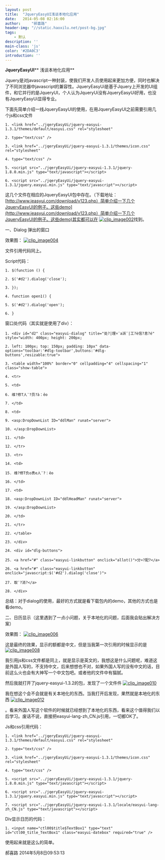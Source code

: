 ```yaml
---
layout: post
title:  "JqueryEasyUI浅谈本地化应用"
date:   2014-05-08 02:16:00
author:     "郝喜路"
header-img: "//static.haoxilu.net/post-bg.jpg"
tags:
    - 默认
description: ''
main-class: 'js'
color: '#2DA0C3'
introduction: ''
---
```

 **JqueryEasyUI**** 浅谈本地化应用**

Jquery是对javascript一种封装，使我们开发人员使用起来更加方便，同时也解决了不同浏览器中javascript的兼容性。JqueryEasyUi是基于Jquery上开发的UI组件，和它并行的是JqueryUI，个人认为JqueryUi没有JqueryEasyUi好用，也没有JqueryEasyUi显得专业。

下面先简单介绍一线JqueryEasyUI的使用，在用JqueryEasyUI之前需要引用几个js和css文件

    1. <link href="../jqeryEasyUi/jquery-easyui-1.3.1/themes/default/easyui.css" rel="stylesheet"

    2. type="text/css" />

    3. <link href="../jqeryEasyUi/jquery-easyui-1.3.1/themes/icon.css" rel="stylesheet"

    4. type="text/css" />

    5. <script src="../jqeryEasyUi/jquery-easyui-1.3.1/jquery-1.8.0.min.js" type="text/javascript"></script>

    6. <script src="../jqeryEasyUi/jquery-easyui-1.3.1/jquery.easyui.min.js" type="text/javascript"></script>

这几个文件在相应的JqueryEasyUI包中存在。（下载地址： [http://www.jeasyui.com/download/v123.php）简单介绍一下几个JqueryEasyUI的例子。这些demo](http://www.jeasyui.com/download/v123.php）简单介绍一下几个JqueryEasyUI的例子。这些demo)其实都可以在 [![clip_image002](http://images.cnitblog.com/blog/578906/201405/081015199791065.jpg "clip\_image002")](http://images.cnitblog.com/blog/578906/201405/081015186352321.jpg)找到。

一、Dialog 弹出的窗口

效果图： [![clip_image004](http://images.cnitblog.com/blog/578906/201405/081015219484165.jpg "clip\_image004")](http://images.cnitblog.com/blog/578906/201405/081015215884823.jpg)

文件引用代码同上。

Script代码：

    1. $(function () {

    2. $('#d2').dialog('close');

    3. });

    4. function open1() {

    5. $('#d2').dialog('open');

    6. }

窗口处代码（其实就是使用了div）：

    1. <div id="d2" class="easyui-dialog" title="处?|理¤¨a派¨|工?è信?息?é" style="width: 400px; height: 200px;

    2. left: 100px; top: 150px; padding: 10px" data-options="toolbar:'#dlg-toolbar',buttons:'#dlg-buttons',resizable:true">

    3. <table width="100%" border="0" cellpadding="4" cellspacing="1" class="show-table">

    4. <tr>

    5. <td>

    6. 维?修T人¨?员?à：êo

    7. </td>

    8. <td>

    9. <asp:DropDownList ID="ddlMan" runat="server">

    10. </asp:DropDownList>

    11. </td>

    12. </tr>

    13. <tr>

    14. <td>

    15. 维?修T负o责e人¨?：êo

    16. </td>

    17. <td>

    18. <asp:DropDownList ID="ddlHeadMan" runat="server">

    19. </asp:DropDownList>

    20. </td>

    21. </tr>

    22. </table>

    23. </div>

    24. <div id="dlg-buttons">

    25. <a href="#" class="easyui-linkbutton" onclick="allot()">分¤?配?</a>

    26. <a href="#" class="easyui-linkbutton" onclick="javascript:$('#d2').dialog('close')">

    27. 取¨?消?</a>

    28. </div>

总结：对于dialog的使用，最好的方式就是看下载包内的demo，其他的方式也是看demo。

二、日历显示（这里遇到了一点小问题，关于本地化的问题，后面我会贴出解决方案）

效果图： [![clip_image006](http://images.cnitblog.com/blog/578906/201405/081015238703253.jpg "clip\_image006")](http://images.cnitblog.com/blog/578906/201405/081015223386452.jpg)

这是最终的效果，显示的额都是中文，但是当我第一次引用的时候显示的是 [![clip_image008](http://images.cnitblog.com/blog/578906/201405/081015250263939.jpg "clip\_image008")](http://images.cnitblog.com/blog/578906/201405/081015241515039.jpg)

我引用js和css文件都是同上，就是显示是英文的，我想这是什么问题呢，难道这是外国人写的，不支持中文，后来想想也不对，如果外国人写的没有中文的话，目前这么火也会有大神写一个中文包吧。或者他的文件中有猫腻。

然后我就打开了jquery-easyui-1.3.2的包，发现了一个文件件 [![clip_image010](http://images.cnitblog.com/blog/578906/201405/081015265575441.jpg "clip\_image010")](http://images.cnitblog.com/blog/578906/201405/081015262763655.jpg)

我在想这个会不会就是有关本地化的东西。当我打开后发现，果然就是本地化的东西 [![clip_image012](http://images.cnitblog.com/blog/578906/201405/081015282299984.jpg "clip\_image012")](http://images.cnitblog.com/blog/578906/201405/081015279488198.jpg)

。看来外国人写这个软件的时候就已经想到了本地化的东西，看来这个值得我们以后学习。废话不说，直接把easyui-lang-zh\_CN.js引用，一切都OK了。

Js和css引用代码：

    1. <link href="../jqeryEasyUi/jquery-easyui-1.3.1/themes/default/easyui.css" rel="stylesheet"

    2. type="text/css" />

    3. <link href="../jqeryEasyUi/jquery-easyui-1.3.1/themes/icon.css" rel="stylesheet"

    4. type="text/css" />

    5. <script src="../jqeryEasyUi/jquery-easyui-1.3.1/jquery-1.8.0.min.js" type="text/javascript"></script>

    6. <script src="../jqeryEasyUi/jquery-easyui-1.3.1/jquery.easyui.min.js" type="text/javascript"></script>

    7. <script src="../jqeryEasyUi/jquery-easyui-1.3.1/locale/easyui-lang-zh_CN.js" type="text/javascript"></script>

Div显示日历的代码：

    1. <input name="ctl00$title$TextBox1" type="text" id="ctl00_title_TextBox1" class="easyui-datebox" required="true" />

使用起来就是这么的简单。

郝喜路 2014年5月8日09:53:13

